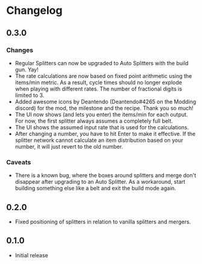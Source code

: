 # Changelog

## 0.3.0

### Changes
- Regular Splitters can now be upgraded to Auto Splitters with the build gun. Yay!
- The rate calculations are now based on fixed point arithmetic using the items/min metric.
  As a result, cycle times should no longer explode when playing with different rates. The number of fractional digits is limited to 3.
- Added awesome icons by Deantendo (Deantendo#4265 on the Modding discord) for the mod, the milestone
  and the recipe. Thank you so much!
- The UI now shows (and lets you enter) the items/min for each output. For now, the first splitter
  always assumes a completely full belt.
- The UI shows the assumed input rate that is used for the calculations.
- After changing a number, you have to hit Enter to make it effective. If the splitter network cannot
  calculate an item distribution based on your number, it will just revert to the old number.

### Caveats
- There is a known bug, where the boxes around splitters and merge don't disappear after upgrading to
  an Auto Splitter. As a workaround, start building something else like a belt and exit the build mode again.

## 0.2.0

- Fixed positioning of splitters in relation to vanilla splitters and mergers.

## 0.1.0

- Initial release
